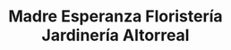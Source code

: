---
title: "Madre Esperanza Floristería Jardinería Altorreal"
url: /molina-de-segura/madre-esperanza-floristeria-jardineria-altorreal/
shop: floristería
---
